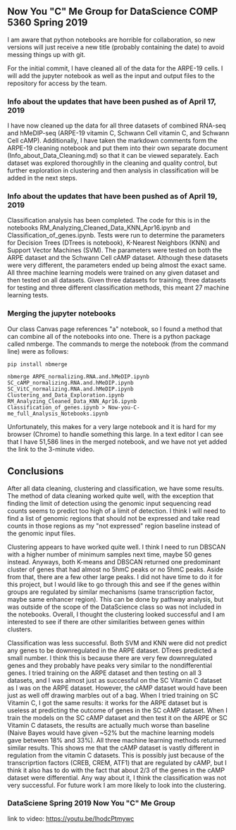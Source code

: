<!-- vim: set textwidth=80 : -->

## Now You "C" Me Group for DataScience COMP 5360 Spring 2019

I am aware that python notebooks are horrible for collaboration, so new versions
will just receive a new title (probably containing the date) to avoid messing
things up with git.

For the initial commit, I have cleaned all of the data for the ARPE-19 cells.
I will add the jupyter notebook as well as the input and output files to the
repository for access by the team.

### Info about the updates that have been pushed as of April 17, 2019

I have now cleaned up the data for all three datasets of combined RNA-seq and
hMeDIP-seq (ARPE-19 vitamin C, Schwann Cell vitamin C, and Schwann Cell cAMP).
Additionally, I have taken the markdown comments form the ARPE-19 cleaning
notebook and put them into their own separate document
(Info_about_Data_Cleaning.md) so that it can be viewed separately. Each dataset
was explored thoroughlly in the cleaning and quality control, but further
exploration in clustering and then analysis in classification will be added in
the next steps.

### Info about the updates that have been pushed as of April 19, 2019

Classification analysis has been completed. The code for this is in the
notebooks RM_Analyzing_Cleaned_Data_KNN_Apr16.ipynb and
Classification_of_genes.ipynb. Tests were run to determine the parameters for
Decision Trees (DTrees is notebook), K-Nearest Neighbors (KNN) and Support
Vector Machines (SVM). The parameters were tested on both the ARPE dataset and
the Schwann Cell cAMP dataset. Although these datasets were very different, the
parameters ended up being almost the exact same. All three machine learning
models were trained on any given dataset and then tested on all datasets. Given
three datasets for training, three datasets for testing and three different
classification methods, this meant 27 machine learning tests.

### Merging the jupyter notebooks

Our class Canvas page references "a" notebook, so I found a method that can
combine all of the notebooks into one. There is a python package called nmberge.
The commands to merge the notebook (from the command line) were as follows:

`pip install nbmerge`

`nbmerge ARPE_normalizing.RNA.and.hMeDIP.ipynb SC_cAMP_normalizing.RNA.and.hMeDIP.ipynb SC_VitC_normalizing.RNA.and.hMeDIP.ipynb Clustering_and_Data_Exploration.ipynb RM_Analyzing_Cleaned_Data_KNN_Apr16.ipynb Classification_of_genes.ipynb > Now-you-C-me_full_Analysis_Notebooks.ipynb`

Unfortunately, this makes for a very large notebook and it is hard for my
browser (Chrome) to handle something this large. In a text editor I can see that
I have 51,586 lines in the merged notebook, and we have not yet added the link
to the 3-minute video.

## Conclusions

After all data cleaning, clustering and classification, we have some results.
The method of data cleaning worked quite well, with the exception that finding
the limit of detection using the genomic input sequencing read counts seems to
predict too high of a limit of detection. I think I will need to find a list of
genomic regions that should not be expressed and take read counts in those
regions as my "not expressed" region baseline instead of the genomic input
files.

Clustering appears to have worked quite well. I think I need to run DBSCAN with
a higher number of minimum samples next time, maybe 50 genes instead. Anyways,
both K-means and DBSCAN returned one predominant cluster of genes that had
almost no 5hmC peaks or no 5hmC peaks. Aside from that, there are a few other
large peaks. I did not have time to do it for this project, but I would like to
go through this and see if the genes within groups are regulated by similar
mechanisms (same transcription factor, maybe same enhancer region). This can be
done by pathway analysis, but was outside of the scope of the DataScience class
so was not included in the notebooks. Overall, I thought the clustering looked
successful and I am interested to see if there are other similarities between
genes within clusters.

Classification was less successful. Both SVM and KNN were did not predict any
genes to be downregulated in the ARPE dataset. DTrees predicted a small number.
I think this is because there are very few downregulated genes and they probably
have peaks very similar to the nondifferential genes. I tried training on the
ARPE dataset and then testing on all 3 datasets, and I was almost just as
successful on the SC Vitamin C dataset as I was on the ARPE dataset. However,
the cAMP dataset would have been just as well off drawing marbles out of a bag.
When I tried training on SC Vitamin C, I got the same results: it works for the
ARPE dataset but is useless at predicting the outcome of genes in the SC cAMP
dataset. When I train the models on the SC cAMP dataset and then test it on the
ARPE or SC Vitamin C datasets, the results are actually much worse than baseline
(Naive Bayes would have given ~52% but the machine learning models gave between
18% and 33%). All three machine learning methods returned similar results. This
shows me that the cAMP dataset is vastly different in regulation from the
vitamin C datasets. This is possibly just because of the transcriprtion factors
(CREB, CREM, ATF1) that are regulated by cAMP, but I think it also has to do
with the fact that about 2/3 of the genes in the cAMP dataset were differential.
Any way about it, I think the classification was not very successful. For future
work I am more likely to look into the clustering.

### DataSciene Spring 2019 Now You "C" Me Group
link to video: https://youtu.be/lhodcPtmywc
